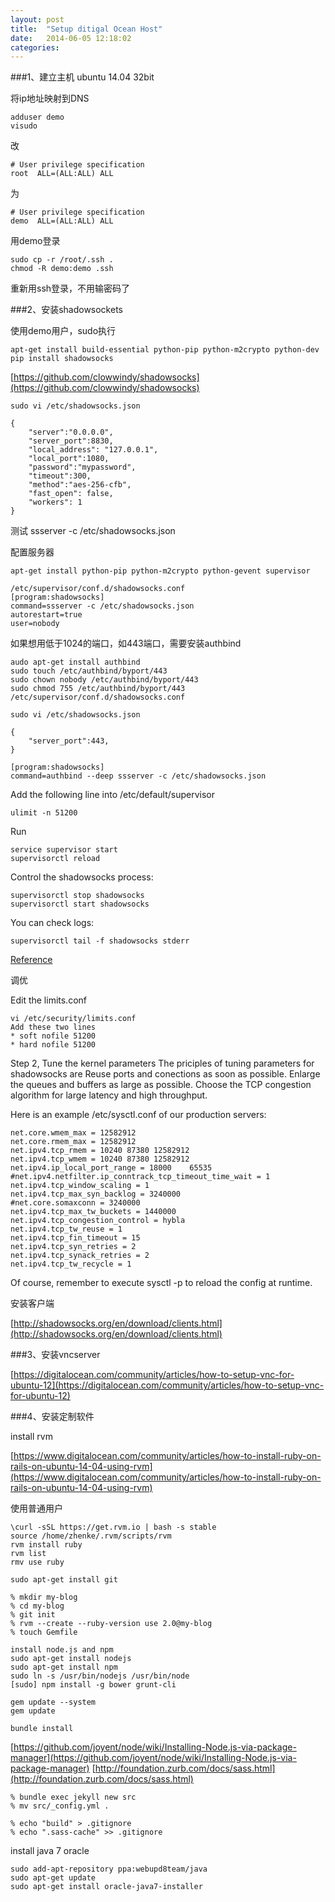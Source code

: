 ```yaml
---
layout: post
title:  "Setup ditigal Ocean Host"
date:   2014-06-05 12:18:02
categories: 
---
```


###1、建立主机 ubuntu 14.04 32bit

将ip地址映射到DNS

    adduser demo
    visudo

改

    # User privilege specification
    root  ALL=(ALL:ALL) ALL

为

    # User privilege specification
    demo  ALL=(ALL:ALL) ALL

用demo登录

~~~
sudo cp -r /root/.ssh .
chmod -R demo:demo .ssh
~~~

重新用ssh登录，不用输密码了

###2、安装shadowsockets

使用demo用户，sudo执行

~~~
apt-get install build-essential python-pip python-m2crypto python-dev
pip install shadowsocks
~~~

[https://github.com/clowwindy/shadowsocks](https://github.com/clowwindy/shadowsocks)

~~~
sudo vi /etc/shadowsocks.json

{
    "server":"0.0.0.0",
    "server_port":8830,
    "local_address": "127.0.0.1",
    "local_port":1080,
    "password":"mypassword",
    "timeout":300,
    "method":"aes-256-cfb",
    "fast_open": false,
    "workers": 1
}
~~~

测试  ssserver -c /etc/shadowsocks.json


配置服务器

~~~
apt-get install python-pip python-m2crypto python-gevent supervisor

/etc/supervisor/conf.d/shadowsocks.conf
[program:shadowsocks]
command=ssserver -c /etc/shadowsocks.json
autorestart=true
user=nobody
~~~

如果想用低于1024的端口，如443端口，需要安装authbind

~~~
audo apt-get install authbind
sudo touch /etc/authbind/byport/443
sudo chown nobody /etc/authbind/byport/443
sudo chmod 755 /etc/authbind/byport/443
/etc/supervisor/conf.d/shadowsocks.conf

sudo vi /etc/shadowsocks.json

{
    "server_port":443,
}

[program:shadowsocks]
command=authbind --deep ssserver -c /etc/shadowsocks.json

~~~


Add the following line into /etc/default/supervisor

~~~
ulimit -n 51200
~~~

Run

~~~
service supervisor start
supervisorctl reload
~~~


Control the shadowsocks process:

~~~
supervisorctl stop shadowsocks
supervisorctl start shadowsocks
~~~

You can check logs:

~~~
supervisorctl tail -f shadowsocks stderr
~~~

[Reference](https://github.com/clowwindy/shadowsocks/wiki/Configure-Shadowsocks-with-Supervisor)

调优

Edit the limits.conf

~~~
vi /etc/security/limits.conf
Add these two lines
* soft nofile 51200
* hard nofile 51200
~~~

Step 2, Tune the kernel parameters
The priciples of tuning parameters for shadowsocks are
Reuse ports and conections as soon as possible.
Enlarge the queues and buffers as large as possible.
Choose the TCP congestion algorithm for large latency and high throughput.

Here is an example /etc/sysctl.conf of our production servers:

~~~
net.core.wmem_max = 12582912
net.core.rmem_max = 12582912
net.ipv4.tcp_rmem = 10240 87380 12582912
net.ipv4.tcp_wmem = 10240 87380 12582912
net.ipv4.ip_local_port_range = 18000    65535
#net.ipv4.netfilter.ip_conntrack_tcp_timeout_time_wait = 1
net.ipv4.tcp_window_scaling = 1
net.ipv4.tcp_max_syn_backlog = 3240000
#net.core.somaxconn = 3240000
net.ipv4.tcp_max_tw_buckets = 1440000
net.ipv4.tcp_congestion_control = hybla
net.ipv4.tcp_tw_reuse = 1
net.ipv4.tcp_fin_timeout = 15
net.ipv4.tcp_syn_retries = 2
net.ipv4.tcp_synack_retries = 2
net.ipv4.tcp_tw_recycle = 1
~~~

Of course, remember to execute sysctl -p to reload the config at runtime.


安装客户端

[http://shadowsocks.org/en/download/clients.html](http://shadowsocks.org/en/download/clients.html)

###3、安装vncserver

[https://digitalocean.com/community/articles/how-to-setup-vnc-for-ubuntu-12](https://digitalocean.com/community/articles/how-to-setup-vnc-for-ubuntu-12)



###4、安装定制软件

install rvm

[https://www.digitalocean.com/community/articles/how-to-install-ruby-on-rails-on-ubuntu-14-04-using-rvm](https://www.digitalocean.com/community/articles/how-to-install-ruby-on-rails-on-ubuntu-14-04-using-rvm)

使用普通用户

~~~
\curl -sSL https://get.rvm.io | bash -s stable
source /home/zhenke/.rvm/scripts/rvm
rvm install ruby
rvm list
rmv use ruby

sudo apt-get install git

% mkdir my-blog
% cd my-blog
% git init
% rvm --create --ruby-version use 2.0@my-blog
% touch Gemfile

install node.js and npm
sudo apt-get install nodejs
sudo apt-get install npm
sudo ln -s /usr/bin/nodejs /usr/bin/node
[sudo] npm install -g bower grunt-cli

gem update --system
gem update

bundle install
~~~

[https://github.com/joyent/node/wiki/Installing-Node.js-via-package-manager](https://github.com/joyent/node/wiki/Installing-Node.js-via-package-manager)
[http://foundation.zurb.com/docs/sass.html](http://foundation.zurb.com/docs/sass.html)

~~~
% bundle exec jekyll new src
% mv src/_config.yml .

% echo "build" > .gitignore
% echo ".sass-cache" >> .gitignore
~~~

install java 7 oracle

~~~
sudo add-apt-repository ppa:webupd8team/java
sudo apt-get update
sudo apt-get install oracle-java7-installer 
~~~